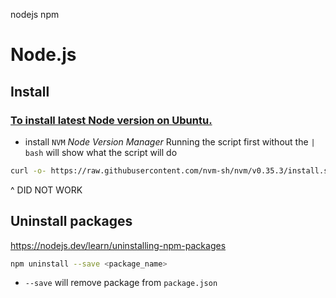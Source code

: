 nodejs npm

# Node.js
## Install
### [To install latest Node version on Ubuntu.](https://www.freecodecamp.org/news/how-to-install-node-js-on-ubuntu-and-update-npm-to-the-latest-version/)
- install `NVM` *Node Version Manager*
Running the script first without the `| bash` will show what the script will do
```bash
curl -o- https://raw.githubusercontent.com/nvm-sh/nvm/v0.35.3/install.sh | bash
```

^ DID NOT WORK

## Uninstall packages
https://nodejs.dev/learn/uninstalling-npm-packages

```bash
npm uninstall --save <package_name>
```
- `--save` will remove package from `package.json`
